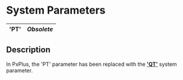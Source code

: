 # System Parameters

**'PT'** |  **_Obsolete_**  
---|---  
  
##  Description

In PxPlus, the 'PT' parameter has been replaced with the **['QT'](qt.md)** system parameter.

